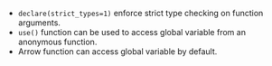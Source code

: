 - `declare(strict_types=1)` enforce strict type checking on function arguments.
- `use()` function can be used to access global variable from an anonymous function.
- Arrow function can access global variable by default.
